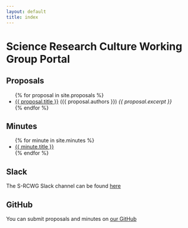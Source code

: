 ```yaml
---
layout: default
title: index
---
```


# Science Research Culture Working Group Portal

## Proposals

<ul>
  {% for proposal in site.proposals %}
    <li>
      <a href="{{ proposal.url | relative_url  }}">{{ proposal.title }}</a> ({{ proposal.authors }}) <em>{{ proposal.excerpt }} </em>
    </li>
  {% endfor %}
</ul>

## Minutes

<ul>
  {% for minute in site.minutes %}
    <li>
      <a href="{{ minute.url | relative_url  }}">{{ minute.title }}</a>
    </li>
  {% endfor %}
</ul>


## Slack

The S-RCWG Slack channel can be found [here](https://swc-neuro.slack.com/archives/C01CK2NTV32)

## GitHub

You can submit proposals and minutes on [our GitHub](https://github.com/SainsburyWellcomeCentre/S-RCWG)

<br>
<br>

